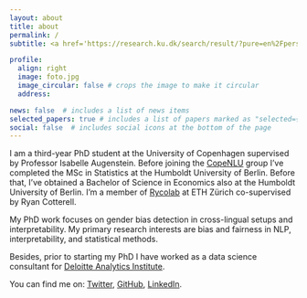 ```yaml
---
layout: about
title: about
permalink: /
subtitle: <a href='https://research.ku.dk/search/result/?pure=en%2Fpersons%2F678599'>University of Copenhagen</a>

profile:
  align: right
  image: foto.jpg
  image_circular: false # crops the image to make it circular
  address:

news: false  # includes a list of news items
selected_papers: true # includes a list of papers marked as "selected={true}"
social: false  # includes social icons at the bottom of the page
---
```


I am a third-year PhD student at the University of Copenhagen supervised by Professor Isabelle Augenstein. Before joining the <a href="https://www.copenlu.com/" target="\_blank">CopeNLU</a> group I’ve completed the MSc in Statistics at the Humboldt University of Berlin. Before that, I’ve obtained a Bachelor of Science in Economics also at the Humboldt University of Berlin. I’m a member of <a href="https://rycolab.io/" target="\_blank">Rycolab</a> at ETH Zürich co-supervised by Ryan Cotterell.

My PhD work focuses on gender bias detection in cross-lingual setups and interpretability. My primary research interests are bias and fairness in NLP, interpretability, and statistical methods.

Besides, prior to starting my PhD I have worked as a data science consultant for <a href="https://www2.deloitte.com/de/de.html" target="\_blank">Deloitte Analytics Institute</a>.

You can find me on: <a href="https://twitter.com/karstanczak" target="\_blank">Twitter</a>, <a href="https://github.com/kstanczak" target="\_blank">GitHub</a>, <a href="https://www.linkedin.com/in/kstanczak/" target="\_blank">LinkedIn</a>.
